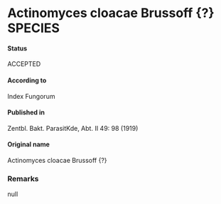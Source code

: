 Actinomyces cloacae Brussoff {?} SPECIES
=======

#### Status
ACCEPTED

#### According to
Index Fungorum

#### Published in
Zentbl. Bakt. ParasitKde, Abt. II 49: 98 (1919)

#### Original name
Actinomyces cloacae Brussoff {?}

### Remarks
null